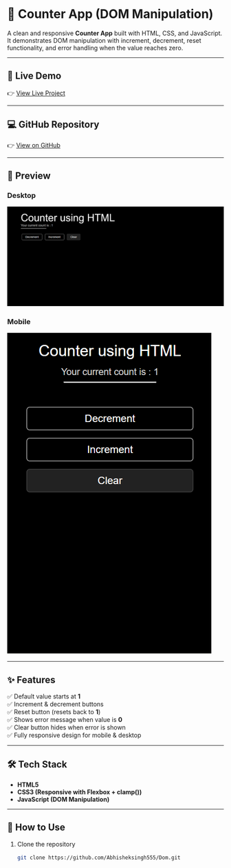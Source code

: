 # 🔢 Counter App (DOM Manipulation)

A clean and responsive **Counter App** built with HTML, CSS, and JavaScript.  
It demonstrates DOM manipulation with increment, decrement, reset functionality, and error handling when the value reaches zero.  

---

## 🚀 Live Demo  
👉 [View Live Project](https://abhisheksingh555.github.io/Dom/)  

---

## 💻 GitHub Repository  
👉 [View on GitHub](https://github.com/Abhisheksingh555/Dom)  

---

## 👀 Preview  

### Desktop  
![Desktop Preview](https://github.com/Abhisheksingh555/Dom/blob/main/assets/preview-1.png?raw=true)  

### Mobile  
![Mobile Preview](https://github.com/Abhisheksingh555/Dom/blob/main/assets/preview-2.png?raw=true)  

---

## ✨ Features  
✅ Default value starts at **1**  
✅ Increment & decrement buttons  
✅ Reset button (resets back to **1**)  
✅ Shows error message when value is **0**  
✅ Clear button hides when error is shown  
✅ Fully responsive design for mobile & desktop  

---

## 🛠️ Tech Stack  
- **HTML5**  
- **CSS3 (Responsive with Flexbox + clamp())**  
- **JavaScript (DOM Manipulation)**  

---

## 📂 How to Use  
1. Clone the repository  
   ```bash
   git clone https://github.com/Abhisheksingh555/Dom.git
